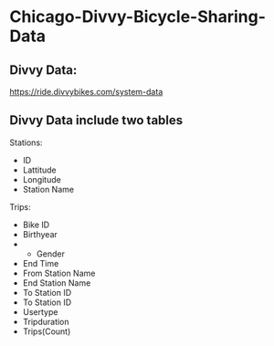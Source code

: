 # Chicago-Divvy-Bicycle-Sharing-Data

## Divvy Data:
https://ride.divvybikes.com/system-data

## Divvy Data include two tables
Stations:
* ID
* Lattitude
* Longitude
* Station Name

Trips:
* Bike ID
* Birthyear
* * Gender
* End Time
* From Station  Name
* End Station Name
* To Station ID
* To Station ID
* Usertype
* Tripduration
* Trips(Count)

